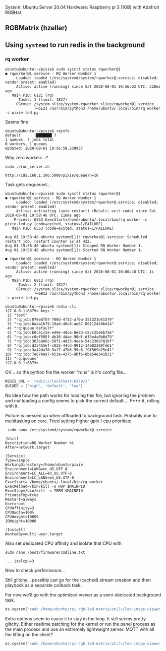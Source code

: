 System: Ubuntu Server 20.04
Hardware: Raspberry pi 3 (1GB) with Adafruit RGBHat

## RGBMatrix (hzeller)

## Using `systemd` to run redis in the background


### rq worker

```console
ubuntu@ubuntu:~/pixie$ sudo sysctl status rqworker@1
● rqworker@1.service - RQ Worker Number 1
     Loaded: loaded (/etc/systemd/system/rqworker@.service; disabled; vendor preset: enabled)
     Active: active (running) since Sat 2020-08-01 19:56:02 UTC; 328ms ago
   Main PID: 6121 (rq)
      Tasks: 1 (limit: 1827)
     CGroup: /system.slice/system-rqworker.slice/rqworker@1.service
             └─6121 /usr/bin/python3 /home/ubuntu/.local/bin/rq worker -c pixie-led.py
```

Seems fine

```console
ubuntu@ubuntu:~/pixie$ rqinfo
default      |███████ 7
1 queues, 7 jobs total
0 workers, 1 queues
Updated: 2020-08-01 19:56:58.238937
```

Why zero workers...?

`sudo ./run_server.sh`

`http://192.168.1.196:5000/pixie/queue?n=10`

Task gets enqueued...

```console
ubuntu@ubuntu:~/pixie$ sudo sysctl status rqworker@1
● rqworker@1.service - RQ Worker Number 1
     Loaded: loaded (/etc/systemd/system/rqworker@.service; disabled; vendor preset: enabled)
     Active: activating (auto-restart) (Result: exit-code) since Sat 2020-08-01 19:58:48 UTC; 116ms ago
    Process: 6553 ExecStart=/home/ubuntu/.local/bin/rq worker -c pixie-led.py (code=exited, status=1/FAILURE)
   Main PID: 6553 (code=exited, status=1/FAILURE)

Aug 01 19:58:48 ubuntu systemd[1]: rqworker@1.service: Scheduled restart job, restart counter is at 422.
Aug 01 19:58:48 ubuntu systemd[1]: Stopped RQ Worker Number 1.
Aug 01 19:58:48 ubuntu systemd[1]: Started RQ Worker Number 1.

● rqworker@1.service - RQ Worker Number 1
     Loaded: loaded (/etc/systemd/system/rqworker@.service; disabled; vendor preset: enabled)
     Active: active (running) since Sat 2020-08-01 20:00:40 UTC; 1s ago
   Main PID: 6812 (rq)
      Tasks: 2 (limit: 1827)
     CGroup: /system.slice/system-rqworker.slice/rqworker@1.service
             └─6812 /usr/bin/python3 /home/ubuntu/.local/bin/rq worker -c pixie-led.py
```

```console
ubuntu@ubuntu:~/pixie$ redis-cli
127.0.0.1:6379> keys *
 1) "test"
 2) "rq:job:076edf07-700d-4f52-af0a-351321b41579"
 3) "rq:job:8aaa1b79-19ad-46c8-ae87-80112448bd24"
 4) "rq:queue:default"
 5) "rq:job:b0c51c5e-e49e-4dce-8e83-c8cc25e6b7a6"
 6) "rq:job:c0ef598f-db30-4dae-98df-df5e4a8b8d79"
 7) "rq:job:303ca06c-50f1-4833-9eeb-54c236b701bf"
 8) "rq:job:d334556f-c022-44cd-9912-14e82289fe61"
 9) "rq:job:3a42da70-9af7-47b6-99a6-f9f569b25e41"
10) "rq:job:7e670aa7-053a-4375-9bf6-8b954e341b31"
11) "rq:queues"
127.0.0.1:6379>
```

OK... so the python file the worker "runs" is it's config file...

```python
REDIS_URL = 'redis://localhost:6379/1'
QUEUES = ['high', 'default', 'low']
```

No idea how the path works for loading this file, but ignoring the problem and _not_ loading a config seems to pick the correct default.... F*** it, rolling with it.

Picture is messed up when offloaded to background task. Probably due to multitasking on core. Tried setting higher gpio / cpu priorities:

```console
 sudo nano /etc/systemd/system/rqworker@.service
```

```config
[Unit]
Description=RQ Worker Number %i
After=network.target

[Service]
Type=simple
WorkingDirectory=/home/ubuntu/pixie
Environment=LANG=en_US.UTF-8
Environment=LC_ALL=en_US.UTF-8
Environment=LC_LANG=en_US.UTF-8
ExecStart= /home/ubuntu/.local/bin/rq worker
ExecReload=/bin/kill -s HUP $MAINPID
ExecStop=/bin/kill -s TERM $MAINPID
PrivateTmp=true
Restart=always
User=root
CPUAffinity=3
CPUQuota=100%
CPUWeight=10000
IOWeight=10000

[Install]
WantedBy=multi-user.target
```

Also set dedicated CPU affinity and isolate that CPU with 

```console
sudo nano /boot/firmware/cmdline.txt
```

```config
... isolcpu=3
```

Now to check performance...

Still glitchy... possibly just go for the (cached) stream creation and then playback as a separate callback task.

For now we'll go with the optimized viewer as a semi-dedicated background task.

```python
os.system("sudo /home/ubuntu/rpi-rgb-led-matrix/utils/led-image-viewer /home/ubuntu/pixie/cache/temp3.gif -t 5 --led-limit-refresh=200 --led-pwm-lsb-nanoseconds=200")
```

Extra options seem to cause it to stay in the loop. It still seems pretty glitchy. Either realtime patching for the kernel or run the panel process as the main process and use an extremely lightweight server. MQTT with all the lifting on the client?

```python
os.system("sudo /home/ubuntu/rpi-rgb-led-matrix/utils/led-image-viewer /home/ubuntu/pixie/cache/temp3.gif -t 5")
```